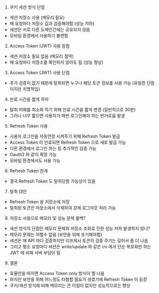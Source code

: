 1. 쿠키 세션 방식 단점
- 세션 저장소 사용 (메모리 필요)
- 매 요청마다 저장소 값과 검증해야함 (성능 저하)
- 세션은 서로 다른 도메인간에는 공유되지 않음
- 모바일 환경에서 사용하기 불편함

2. Access Token (JWT) 사용 장점
- 세션 저장소 필요 없음 (메모리 절약)
- 매 요청마다 저장소를 확인하지 않아도 됨 (성능 향상)

3. Access Token (JWT) 사용 단점
- 추가 검증이 없기 때문에 탈취되면 누구나 해당 토큰 정보를 사용 가능 (유일한 단점이지만 치명적임)

4. 만료 시간을 짧게 하자
- 탈취 피해를 최소화 하기 위해 만료 시간을 짧게 변경 (일반적으로 30분)
- 그러나 너무 짧으면 사용자가 매번 로그인해야 하는 번거로움 발생

5. Refresh Token 사용
- 사용자 로그인을 자동연장 시켜주기 위해 Refresh Token 발급
- Access Token 이 만료되면 Refresh Token 으로 새로 발급 가능
- 다른 환경에서 로그인 하는 등 추가적인 검증 가능
- Oauth2 와 같이 확장 가능
- 모바일 환경에서도 사용 가능

6. Refresh Token 한계
- 결국 Refresh Token 도 탈취당할 가능성이 있음

7. 탈취 대안
- Refresh Token 을 저장소에 저장
- 탈취된 토큰은 저장소에서 삭제하여 강제 로그아웃 처리 가능

8. 저장소 사용으로 메모리 및 성능 문제 롤백?
- 세션 방식의 단점인 메모리 문제와 저장소 조회로 인한 성능 저하 발생하지 않나?
- 메모리 문제는 어쩔수 없음 (보안을 위해 포기해야함)
- 세션은 매 API 마다 검증하지만 리프레시 토큰의 검증 주기는 길어서 좀 더 나음
- 그리고 평소 요청마다 세션은 write/update 와 같은 i/o 에서 단순 복호화만 하는 JWT 에 비해 서버 부담이 됨

9. 결론
- 효율만을 따지면 Access Token only 방식이 젤 나음
- 하지만 보안을 위해 어느정도 타협할 필요가 생겼기에 Refresh Token 이 등장
- 쿠키/세션 방식에 비해 메모리는 큰 이점이 없지만 성능적으로는 향상
